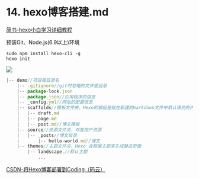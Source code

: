 # 14. hexo博客搭建.md

[简书-hexo小白学习详细教程](https://www.jianshu.com/p/f7a84b4c5bca)

预装Git、Node.js(6.9以上)环境

```shell
sudo npm install hexo-cli -g
hexo init
```

![](https://gitee.com/hello_hww/img/raw/master/img1/20200808120046.png)

```js
|-- demo//项目根目录名
    |-- .gitignore//git时忽略的文件或目录
    |-- package-lock.json
    |-- package.json//应用程序的信息
    |-- _config.yml//网站的配置信息
    |-- scaffolds//模板文件夹，Hexo的模板是指在新建的markdown文件中默认填充的内容。
    |   |-- draft.md
    |   |-- page.md
    |   |-- post.md//博文模板
    |-- source//资源文件夹，存放用户资源
    |   |-- _posts//博文目录
    |       |-- hello-world.md//博文
    |-- themes//主题文件夹，Hexo 会根据主题来生成静态页面
        |-- landscape.//默认主题
            ...
```

[CSDN-将Hexo博客部署到Coding（码云）](https://blog.csdn.net/bwqiang/article/details/105871955)


